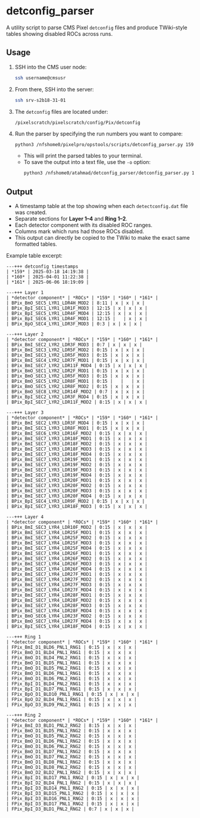 # detconfig_parser

A utility script to parse CMS Pixel `detconfig` files and produce TWiki-style tables showing disabled ROCs across runs.

## Usage

1. SSH into the CMS user node:
   ```bash
   ssh username@cmsusr
   ```

2. From there, SSH into the server:
   ```bash
   ssh srv-s2b18-31-01
   ```

3. The `detconfig` files are located under:
   ```
   /pixelscratch/pixelscratch/config/Pix/detconfig
   ```

4. Run the parser by specifying the run numbers you want to compare:
   ```bash
   python3 /nfshome0/pixelpro/opstools/scripts/detconfig_parser.py 159 160 161
   ```

   - This will print the parsed tables to your terminal.
   - To save the output into a text file, use the `-o` option:
     ```bash
     python3 /nfshome0/atahmad/detconfig_parser/detconfig_parser.py 159 160 -o output.txt
     ```

## Output

- A timestamp table at the top showing when each `detectconfig.dat` file was created.
- Separate sections for **Layer 1–4** and **Ring 1–2**.
- Each detector component with its disabled ROC ranges.
- Columns mark which runs had those ROCs disabled.
- This output can directly be copied to the TWiki to make the exact same formatted tables.

Example table excerpt:

```
---+++ detconfig timestamps
| *159* | 2025-03-18 14:19:38 |
| *160* | 2025-04-01 11:22:38 |
| *161* | 2025-06-06 18:19:09 |

---+++ Layer 1
| *detector component* | *ROCs* | *159* | *160* | *161* |
| BPix_BmO_SEC5_LYR1_LDR4H_MOD2 | 8:11 | x | x | x |
| BPix_BpI_SEC1_LYR1_LDR1F_MOD3 | 12:15 | x | x | x |
| BPix_BpI_SEC5_LYR1_LDR4F_MOD4 | 12:15 | x | x | x |
| BPix_BpI_SEC6_LYR1_LDR4F_MOD1 | 12:15 |   | x | x |
| BPix_BpO_SEC4_LYR1_LDR3F_MOD3 | 0:3 | x | x | x |

---+++ Layer 2
| *detector component* | *ROCs* | *159* | *160* | *161* |
| BPix_BmI_SEC2_LYR2_LDR3F_MOD3 | 0:7 | x | x | x |
| BPix_BmI_SEC3_LYR2_LDR5F_MOD2 | 0:15 | x | x | x |
| BPix_BmI_SEC3_LYR2_LDR5F_MOD3 | 0:15 | x | x | x |
| BPix_BmI_SEC4_LYR2_LDR7F_MOD1 | 0:15 | x | x | x |
| BPix_BmI_SEC7_LYR2_LDR11F_MOD4 | 0:15 | x | x | x |
| BPix_BmO_SEC1_LYR2_LDR2F_MOD1 | 0:15 | x | x | x |
| BPix_BmO_SEC3_LYR2_LDR5F_MOD3 | 0:15 | x | x | x |
| BPix_BmO_SEC5_LYR2_LDR8F_MOD1 | 0:15 |   |   | x |
| BPix_BmO_SEC5_LYR2_LDR8F_MOD2 | 0:15 | x | x | x |
| BPix_BmO_SEC8_LYR2_LDR14F_MOD2 | 0:7 | x | x | x |
| BPix_BpI_SEC2_LYR2_LDR3F_MOD4 | 0:15 | x | x | x |
| BPix_BpI_SEC7_LYR2_LDR11F_MOD2 | 8:15 | x | x | x |

---+++ Layer 3
| *detector component* | *ROCs* | *159* | *160* | *161* |
| BPix_BmI_SEC2_LYR3_LDR3F_MOD4 | 0:15 | x | x | x |
| BPix_BmI_SEC3_LYR3_LDR8F_MOD1 | 0:15 | x | x | x |
| BPix_BmI_SEC6_LYR3_LDR16F_MOD2 | 0:15 | x | x | x |
| BPix_BmI_SEC7_LYR3_LDR18F_MOD1 | 0:15 | x | x | x |
| BPix_BmI_SEC7_LYR3_LDR18F_MOD2 | 0:15 | x | x | x |
| BPix_BmI_SEC7_LYR3_LDR18F_MOD3 | 0:15 | x | x | x |
| BPix_BmI_SEC7_LYR3_LDR18F_MOD4 | 0:15 | x | x | x |
| BPix_BmI_SEC7_LYR3_LDR19F_MOD1 | 0:15 | x | x | x |
| BPix_BmI_SEC7_LYR3_LDR19F_MOD2 | 0:15 | x | x | x |
| BPix_BmI_SEC7_LYR3_LDR19F_MOD3 | 0:15 | x | x | x |
| BPix_BmI_SEC7_LYR3_LDR19F_MOD4 | 0:15 | x | x | x |
| BPix_BmI_SEC7_LYR3_LDR20F_MOD1 | 0:15 | x | x | x |
| BPix_BmI_SEC7_LYR3_LDR20F_MOD2 | 0:15 | x | x | x |
| BPix_BmI_SEC7_LYR3_LDR20F_MOD3 | 0:15 | x | x | x |
| BPix_BmI_SEC7_LYR3_LDR20F_MOD4 | 0:15 | x | x | x |
| BPix_BpI_SEC4_LYR3_LDR9F_MOD2 | 0:15 | x | x | x |
| BPix_BpI_SEC7_LYR3_LDR18F_MOD3 | 0:15 | x | x | x |

---+++ Layer 4
| *detector component* | *ROCs* | *159* | *160* | *161* |
| BPix_BmI_SEC3_LYR4_LDR10F_MOD2 | 0:15 | x | x | x |
| BPix_BmI_SEC7_LYR4_LDR25F_MOD1 | 0:15 | x | x | x |
| BPix_BmI_SEC7_LYR4_LDR25F_MOD2 | 0:15 | x | x | x |
| BPix_BmI_SEC7_LYR4_LDR25F_MOD3 | 0:15 | x | x | x |
| BPix_BmI_SEC7_LYR4_LDR25F_MOD4 | 0:15 | x | x | x |
| BPix_BmI_SEC7_LYR4_LDR26F_MOD1 | 0:15 | x | x | x |
| BPix_BmI_SEC7_LYR4_LDR26F_MOD2 | 0:15 | x | x | x |
| BPix_BmI_SEC7_LYR4_LDR26F_MOD3 | 0:15 | x | x | x |
| BPix_BmI_SEC7_LYR4_LDR26F_MOD4 | 0:15 | x | x | x |
| BPix_BmI_SEC7_LYR4_LDR27F_MOD1 | 0:15 | x | x | x |
| BPix_BmI_SEC7_LYR4_LDR27F_MOD2 | 0:15 | x | x | x |
| BPix_BmI_SEC7_LYR4_LDR27F_MOD3 | 0:15 | x | x | x |
| BPix_BmI_SEC7_LYR4_LDR27F_MOD4 | 0:15 | x | x | x |
| BPix_BmI_SEC7_LYR4_LDR28F_MOD1 | 0:15 | x | x | x |
| BPix_BmI_SEC7_LYR4_LDR28F_MOD2 | 0:15 | x | x | x |
| BPix_BmI_SEC7_LYR4_LDR28F_MOD3 | 0:15 | x | x | x |
| BPix_BmI_SEC7_LYR4_LDR28F_MOD4 | 0:15 | x | x | x |
| BPix_BmO_SEC6_LYR4_LDR23F_MOD2 | 0:15 | x | x | x |
| BPix_BmO_SEC7_LYR4_LDR27F_MOD4 | 0:15 | x | x | x |
| BPix_BpI_SEC5_LYR4_LDR18F_MOD4 | 0:15 | x | x | x |

---+++ Ring 1
| *detector component* | *ROCs* | *159* | *160* | *161* |
| FPix_BmI_D1_BLD6_PNL1_RNG1 | 0:15 | x | x | x |
| FPix_BmO_D1_BLD4_PNL1_RNG1 | 0:15 | x | x | x |
| FPix_BmO_D1_BLD4_PNL2_RNG1 | 0:15 | x | x | x |
| FPix_BmO_D1_BLD5_PNL1_RNG1 | 0:15 | x | x | x |
| FPix_BmO_D1_BLD5_PNL2_RNG1 | 0:15 | x | x | x |
| FPix_BmO_D1_BLD6_PNL1_RNG1 | 0:15 | x | x | x |
| FPix_BmO_D1_BLD6_PNL2_RNG1 | 0:15 | x | x | x |
| FPix_BpI_D1_BLD4_PNL2_RNG1 | 0:15 | x | x | x |
| FPix_BpI_D1_BLD7_PNL1_RNG1 | 0:15 | x | x | x |
| FPix_BpO_D1_BLD10_PNL1_RNG1 | 0:15 | x | x | x |
| FPix_BpO_D2_BLD4_PNL1_RNG1 | 0:15 | x | x | x |
| FPix_BpO_D3_BLD9_PNL2_RNG1 | 0:15 | x | x | x |

---+++ Ring 2
| *detector component* | *ROCs* | *159* | *160* | *161* |
| FPix_BmI_D3_BLD1_PNL2_RNG2 | 8:15 | x | x | x |
| FPix_BmO_D1_BLD5_PNL1_RNG2 | 0:15 | x | x | x |
| FPix_BmO_D1_BLD5_PNL2_RNG2 | 0:15 | x | x | x |
| FPix_BmO_D1_BLD6_PNL1_RNG2 | 0:15 | x | x | x |
| FPix_BmO_D1_BLD6_PNL2_RNG2 | 0:15 | x | x | x |
| FPix_BmO_D1_BLD7_PNL1_RNG2 | 0:15 | x | x | x |
| FPix_BmO_D1_BLD7_PNL2_RNG2 | 0:15 | x | x | x |
| FPix_BmO_D1_BLD8_PNL1_RNG2 | 0:15 | x | x | x |
| FPix_BmO_D1_BLD8_PNL2_RNG2 | 0:15 | x | x | x |
| FPix_BmO_D2_BLD2_PNL1_RNG2 | 0:15 | x | x | x |
| FPix_BpI_D1_BLD17_PNL1_RNG2 | 0:15 | x | x | x |
| FPix_BpI_D2_BLD4_PNL1_RNG2 | 0:15 | x | x | x |
| FPix_BpI_D3_BLD14_PNL1_RNG2 | 0:15 | x | x | x |
| FPix_BpI_D3_BLD15_PNL1_RNG2 | 0:15 | x | x | x |
| FPix_BpI_D3_BLD16_PNL1_RNG2 | 0:15 | x | x | x |
| FPix_BpI_D3_BLD17_PNL1_RNG2 | 0:15 | x | x | x |
| FPix_BpI_D3_BLD1_PNL2_RNG2 | 0:7 | x | x | x |
```
